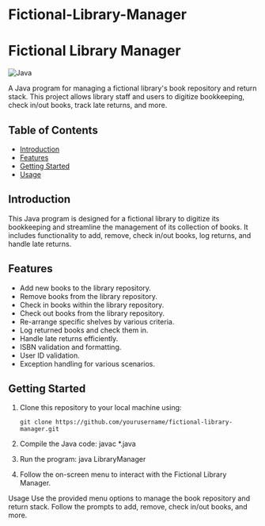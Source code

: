# Fictional-Library-Manager

# Fictional Library Manager

![Java](https://img.shields.io/badge/Java-8%2B-blue)

A Java program for managing a fictional library's book repository and return stack. This project allows library staff and users to digitize bookkeeping, check in/out books, track late returns, and more.

## Table of Contents

- [Introduction](#introduction)
- [Features](#features)
- [Getting Started](#getting-started)
- [Usage](#usage)

## Introduction

This Java program is designed for a fictional library to digitize its bookkeeping and streamline the management of its collection of books. It includes functionality to add, remove, check in/out books, log returns, and handle late returns.

## Features

- Add new books to the library repository.
- Remove books from the library repository.
- Check in books within the library repository.
- Check out books from the library repository.
- Re-arrange specific shelves by various criteria.
- Log returned books and check them in.
- Handle late returns efficiently.
- ISBN validation and formatting.
- User ID validation.
- Exception handling for various scenarios.

## Getting Started

1. Clone this repository to your local machine using:

   ```shell
   git clone https://github.com/yourusername/fictional-library-manager.git
2. Compile the Java code:
    javac *.java
3. Run the program:
    java LibraryManager
4. Follow the on-screen menu to interact with the Fictional Library Manager.

Usage
Use the provided menu options to manage the book repository and return stack.
Follow the prompts to add, remove, check in/out books, and more.

